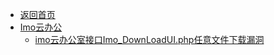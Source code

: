 - [返回首页](/)
- [Imo云办公](Imo云办公/)
  - [imo云办公室接口Imo_DownLoadUI.php任意文件下载漏洞](Imo云办公/imo云办公室接口Imo_DownLoadUI.php任意文件下载漏洞.md)
